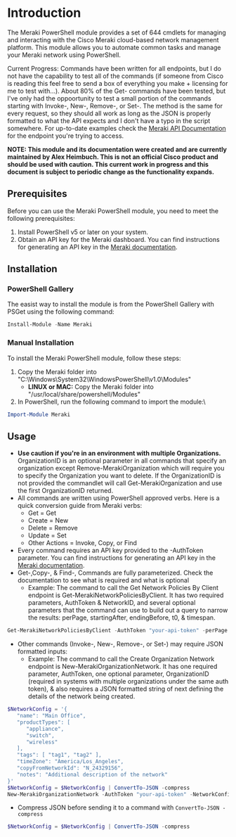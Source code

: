 # Introduction

The Meraki PowerShell module provides a set of 644 cmdlets for managing and interacting with the Cisco Meraki cloud-based network management platform. This module allows you to automate common tasks and manage your Meraki network using PowerShell.

Current Progress: Commands have been written for all endpoints, but I do not have the capability to test all of the commands (if someone from Cisco is reading this feel free to send a box of everything you make + licensing for me to test with...). About 80% of the Get- commands have been tested, but I've only had the oppoortunity to test a small portion of the commands starting with Invoke-, New-, Remove-, or Set-. The method is the same for every request, so they should all work as long as the JSON is properly formatted to what the API expects and I don't have a typo in the script somewhere. For up-to-date examples check the [Meraki API Documentation](https://developer.cisco.com/meraki/api-v1/introduction/) for the endpoint you're trying to access. 

**NOTE: This module and its documentation were created and are currently maintained by Alex Heimbuch. This is not an official Cisco product and should be used with caution. This current work in progress and this document is subject to periodic change as the functionality expands.**

## Prerequisites

Before you can use the Meraki PowerShell module, you need to meet the following prerequisites:

1.  Install PowerShell v5 or later on your system.
2.  Obtain an API key for the Meraki dashboard. You can find instructions for generating an API key in the [Meraki documentation](https://documentation.meraki.com/zGeneral_Administration/Other_Topics/The_Cisco_Meraki_Dashboard_API).

## Installation
### PowerShell Gallery
The easist way to install the module is from the PowerShell Gallery with PSGet using the following command:
```powershell
Install-Module -Name Meraki
```
### Manual Installation
To install the Meraki PowerShell module, follow these steps:
1.  Copy the Meraki folder into "C:\Windows\System32\WindowsPowerShell\v1.0\Modules"  
    *   **LINUX or MAC:** Copy the Meraki folder into "/usr/local/share/powershell/Modules"
2.  In PowerShell, run the following command to import the module:\
```powershell
Import-Module Meraki
```
## Usage
* **Use caution if you're in an environment with multiple Organizations.** OrganizationID is an optional parameter in all commands that specify an organization except Remove-MerakiOrganization which will require you to specify the Organization you want to delete. If the OrganizationID is not provided the commandlet will call Get-MerakiOrganization and use the first OrganizationID returned. 
* All commands are written using PowerShell approved verbs. Here is a quick conversion guide from Meraki verbs:
   * Get = Get
   * Create = New
   * Delete = Remove
   * Update = Set
   * Other Actions = Invoke, Copy, or Find
* Every command requires an API key provided to the -AuthToken parameter. You can find instructions for generating an API key in the [Meraki documentation](https://documentation.meraki.com/zGeneral_Administration/Other_Topics/The_Cisco_Meraki_Dashboard_API).
* Get-,Copy-, & Find-, Commands are fully parameterized. Check the documentation to see what is required and what is optional
   * Example: The command to call the Get Network Policies By Client endpoint is Get-MerakiNetworkPoliciesByClient. It has two required parameters, AuthToken & NetworkID, and several optional parameters that the command can use to build out a query to narrow the results:  perPage, startingAfter, endingBefore, t0, & timespan.
```powershell
Get-MerakiNetworkPoliciesByClient -AuthToken "your-api-token" -perPage 5 -timespan 200
```
* Other commands (Invoke-, New-, Remove-,  or Set-) may require JSON formatted inputs:
   * Example: The command to call the Create Organization Network endpoint is New-MerakiOrganizationNetwork. It has one required parameter, AuthToken, one optional parameter, OrganizationID (required in systems with multiple organizations under the same auth token), & also requires a JSON formatted string of next defining the details of the network being created.
```powershell
$NetworkConfig = '{
   "name": "Main Office",
   "productTypes": [
      "appliance",
      "switch",
      "wireless"
   ],
   "tags": [ "tag1", "tag2" ],
   "timeZone": "America/Los_Angeles",
   "copyFromNetworkId": "N_24329156",
   "notes": "Additional description of the network"
}'
$NetworkConfig = $NetworkConfig | ConvertTo-JSON -compress
New-MerakiOrganizationNetwork -AuthToken "your-api-token" -NetworkConfig $NetworkConfig`
```
   * Compress JSON before sending it to a command with `ConvertTo-JSON -compress` 
```powershell
$NetworkConfig = $NetworkConfig | ConvertTo-JSON -compress
```
